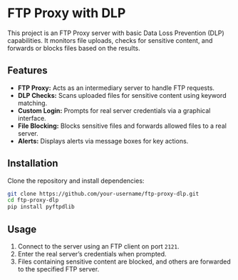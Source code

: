 # FTP Proxy with DLP
 
This project is an FTP Proxy server with basic Data Loss Prevention (DLP) capabilities. It monitors file uploads, checks for sensitive content, and forwards or blocks files based on the results.

## Features
- **FTP Proxy:** Acts as an intermediary server to handle FTP requests.
- **DLP Checks:** Scans uploaded files for sensitive content using keyword matching.
- **Custom Login:** Prompts for real server credentials via a graphical interface.
- **File Blocking:** Blocks sensitive files and forwards allowed files to a real server.
- **Alerts:** Displays alerts via message boxes for key actions.

## Installation

Clone the repository and install dependencies:

```bash
git clone https://github.com/your-username/ftp-proxy-dlp.git
cd ftp-proxy-dlp
pip install pyftpdlib
```
## Usage
1. Connect to the server using an FTP client on port `2121`.
2. Enter the real server’s credentials when prompted.
3. Files containing sensitive content are blocked, and others are forwarded to the specified FTP server.
